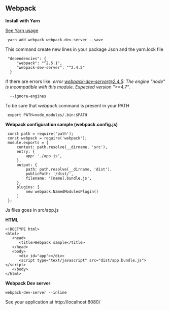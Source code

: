 ## Webpack ##

**Install with Yarn**
 
 [See Yarn usage](doc/yarn.md)


     yarn add webpack webpack-dev-server --save
     

This command create new lines in your package Json and the yarn.lock file
     
     "dependencies": {
         "webpack": "^2.5.1",
         "webpack-dev-server": "^2.4.5"
      }
      
If there are errors like: _error webpack-dev-server@2.4.5: The engine "node" is incompatible with this module. Expected version ">=4.7"._
     
      --ignore-engines

To be sure that _webpack_ command is present in your PATH

     export PATH=node_modules/.bin:$PATH
     
**Webpack configuration sample (webpack.config.js)**


     const path = require('path');
     const webpack = require('webpack');
     module.exports = {
         context: path.resolve(__dirname, 'src'),
         entry: {
             app: './app.js',
         },
         output: {
             path: path.resolve(__dirname, 'dist'),
             publicPath: '/dist/',
             filename: '[name].bundle.js',
         },
         plugins: [
             new webpack.NamedModulesPlugin()
         ]
     };
     
Js files goes in src/app.js

**HTML**

    <!DOCTYPE html>
    <html>
       <head>
          <title>Webpack sample</title>
       </head>
       <body>
          <div id="app"></div>
          <script type="text/javascript" src="dist/app.bundle.js"></script>
       </body>
    </html>
    
    
**Webpack Dev server**

    webpack-dev-server --inline
    
See your application at  http://localhost:8080/    